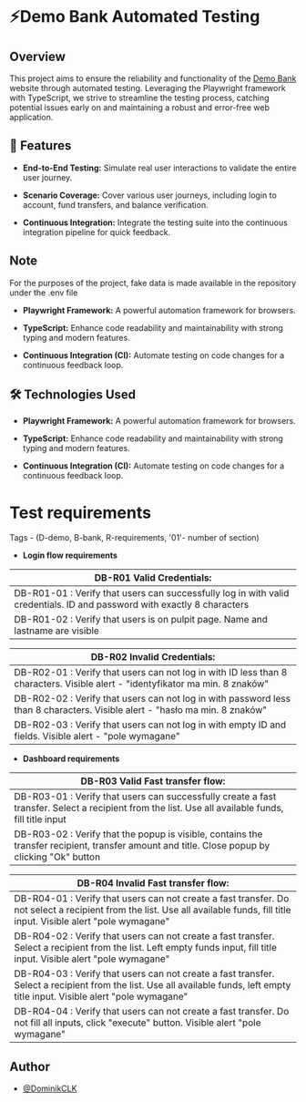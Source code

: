 # ⚡️Demo Bank Automated Testing

## Overview

This project aims to ensure the reliability and functionality of the [Demo Bank](https://demo-bank.vercel.app/) website through automated testing. Leveraging the Playwright framework with TypeScript, we strive to streamline the testing process, catching potential issues early on and maintaining a robust and error-free web application.

## 🚀 Features

- **End-to-End Testing:** Simulate real user interactions to validate the entire user journey.

- **Scenario Coverage:** Cover various user journeys, including login to account, fund transfers, and balance verification.

- **Continuous Integration:** Integrate the testing suite into the continuous integration pipeline for quick feedback.

## Note

For the purposes of the project, fake data is made available in the repository under the .env file

- **Playwright Framework:** A powerful automation framework for browsers.

- **TypeScript:** Enhance code readability and maintainability with strong typing and modern features.

- **Continuous Integration (CI):** Automate testing on code changes for a continuous feedback loop.

## 🛠 Technologies Used

- **Playwright Framework:** A powerful automation framework for browsers.

- **TypeScript:** Enhance code readability and maintainability with strong typing and modern features.

- **Continuous Integration (CI):** Automate testing on code changes for a continuous feedback loop.

# Test requirements

Tags - (D-demo, B-bank, R-requirements, '01'- number of section)

- **Login flow requirements**

| DB-R01 Valid Credentials:                                                                                               |
| ----------------------------------------------------------------------------------------------------------------------- |
| DB-R01-01 : Verify that users can successfully log in with valid credentials. ID and password with exactly 8 characters |
| DB-R01-02 : Verify that users is on pulpit page. Name and lastname are visible                                          |

| DB-R02 Invalid Credentials: |
| --------------------------- |
| DB-R02-01 : Verify that users can not log in with ID less than 8 characters. Visible alert - "identyfikator ma min. 8 znaków"
| DB-R02-02 : Verify that users can not log in with password less than 8 characters. Visible alert - "hasło ma min. 8 znaków"|
| DB-R02-03 : Verify that users can not log in with empty ID and fields. Visible alert - "pole wymagane"|

- **Dashboard requirements**

| DB-R03 Valid Fast transfer flow:                                                                                                                   |
| -------------------------------------------------------------------------------------------------------------------------------------------------- |
| DB-R03-01 : Verify that users can successfully create a fast transfer. Select a recipient from the list. Use all available funds, fill title input |
| DB-R03-02 : Verify that the popup is visible, contains the transfer recipient, transfer amount and title. Close popup by clicking "Ok" button      |

| DB-R04 Invalid Fast transfer flow:                                                                                                                                              |
| ------------------------------------------------------------------------------------------------------------------------------------------------------------------------------- |
| DB-R04-01 : Verify that users can not create a fast transfer. Do not select a recipient from the list. Use all available funds, fill title input. Visible alert "pole wymagane" |
| DB-R04-02 : Verify that users can not create a fast transfer. Select a recipient from the list. Left empty funds input, fill title input. Visible alert "pole wymagane"         |
| DB-R04-03 : Verify that users can not create a fast transfer. Select a recipient from the list. Use all available funds, left empty title input. Visible alert "pole wymagane"  |
| DB-R04-04 : Verify that users can not create a fast transfer. Do not fill all inputs, click "execute" button. Visible alert "pole wymagane"                                     |

## Author

- [@DominikCLK](https://github.com/DominikCLK)
